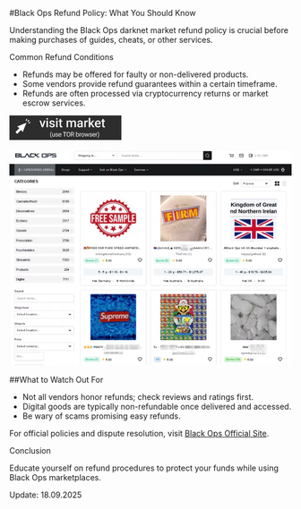 #Black Ops Refund Policy: What You Should Know

Understanding the Black Ops darknet market refund policy is crucial before making purchases of guides, cheats, or other services.

Common Refund Conditions

- Refunds may be offered for faulty or non-delivered products.  
- Some vendors provide refund guarantees within a certain timeframe.  
- Refunds are often processed via cryptocurrency returns or market escrow services.

 
[<img src="/exports/corner.webp" width="200">](http://blackopsaax7ieeljectvi3vn3a5m2wfssylcdqaswrvlbeptwzv5oid.onion)

<a href="http://blackopsaax7ieeljectvi3vn3a5m2wfssylcdqaswrvlbeptwzv5oid.onion"><img src="/exports/footer.webp" alt="Verified blackops dark web" style="max-width: 100%;"></a>
 

##What to Watch Out For

- Not all vendors honor refunds; check reviews and ratings first.  
- Digital goods are typically non-refundable once delivered and accessed.  
- Be wary of scams promising easy refunds.

For official policies and dispute resolution, visit [Black Ops Official Site](http://blackopsaax7ieeljectvi3vn3a5m2wfssylcdqaswrvlbeptwzv5oid.onion).

Conclusion

Educate yourself on refund procedures to protect your funds while using Black Ops marketplaces.

Update:  18.09.2025